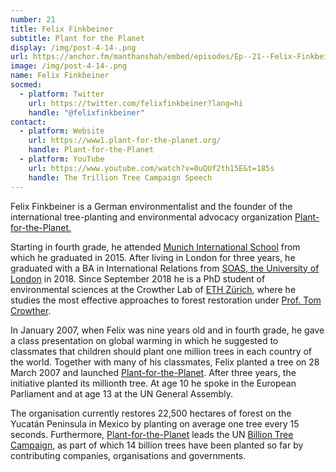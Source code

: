 ```yaml
---
number: 21
title: Felix Finkbeiner
subtitle: Plant for the Planet
display: /img/post-4-14-.png
url: https://anchor.fm/manthanshah/embed/episodes/Ep--21--Felix-Finkbeiner-Plant-for-the-Planet-estiqb/a-a4vml7r
image: /img/post-4-14-.png
name: Felix Finkbeiner
socmed:
  - platform: Twitter
    url: https://twitter.com/felixfinkbeiner?lang=hi
    handle: "@felixfinkbeiner"
contact:
  - platform: Website
    url: https://www1.plant-for-the-planet.org/
    handle: Plant-for-the-Planet
  - platform: YouTube
    url: https://www.youtube.com/watch?v=0uQUf2th15E&t=185s
    handle: The Trillion Tree Campaign Speech
---
```

<!--StartFragment-->

Felix Finkbeiner is a German environmentalist and the founder of the international tree-planting and environmental advocacy organization [Plant-for-the-Planet.](https://www1.plant-for-the-planet.org/) 

Starting in fourth grade, he attended [Munich International School](https://en.wikipedia.org/wiki/Munich_International_School) from which he graduated in 2015. After living in London for three years, he graduated with a BA in International Relations from [SOAS, the University of London](https://en.wikipedia.org/wiki/SOAS,_University_of_London) in 2018. Since September 2018 he is a PhD student of environmental sciences at the Crowther Lab of [ETH Zürich](https://en.wikipedia.org/wiki/ETH_Z%C3%BCrich), where he studies the most effective approaches to forest restoration under [Prof. Tom Crowther](https://en.wikipedia.org/wiki/Thomas_Crowther_(ecologist)).

In January 2007, when Felix was nine years old and in fourth grade, he gave a class presentation on global warming in which he suggested to classmates that children should plant one million trees in each country of the world. Together with many of his classmates, Felix planted a tree on 28 March 2007 and launched [Plant-for-the-Planet](https://en.wikipedia.org/wiki/Plant-for-the-Planet). After three years, the initiative planted its millionth tree. At age 10 he spoke in the European Parliament and at age 13 at the UN General Assembly.

The organisation currently restores 22,500 hectares of forest on the Yucatán Peninsula in Mexico by planting on average one tree every 15 seconds. Furthermore, [Plant-for-the-Planet](https://en.wikipedia.org/wiki/Plant-for-the-Planet) leads the UN [Billion Tree Campaign](https://en.wikipedia.org/wiki/Billion_Tree_Campaign), as part of which 14 billion trees have been planted so far by contributing companies, organisations and governments.

<!--EndFragment-->